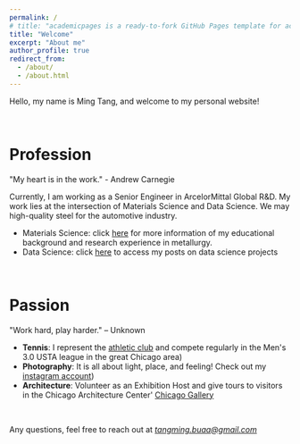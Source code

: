 ```yaml
---
permalink: /
# title: "academicpages is a ready-to-fork GitHub Pages template for academic personal websites"
title: "Welcome"
excerpt: "About me"
author_profile: true
redirect_from:
  - /about/
  - /about.html
---
```


<!-- # Welcome to my site! -->

Hello, my name is Ming Tang, and welcome to my personal website!

<br/>

# Profession
"My heart is in the work." - Andrew Carnegie

Currently, I am working as a Senior Engineer in ArcelorMittal Global R&D. My work lies at the intersection of Materials Science and Data Science. We may high-quality steel for the automotive industry.
- Materials Science: click [here](https://tangming2008.github.io//cv/) for more information of my educational background and research experience in metallurgy.
- Data Science: click [here](https://tangming2008.github.io//portfolio/) to access my posts on data science projects

<br/>

# Passion
"Work hard, play harder." – Unknown

- **Tennis**: I represent the [athletic club](https://www.midtown.com/tennis) and compete regularly in the Men's 3.0 USTA league in the great Chicago area)
- **Photography**: It is all about light, place, and feeling! Check out my [instagram account](https://www.instagram.com/tangming2008/?hl=en))
- **Architecture**: Volunteer as an Exhibition Host and give tours to visitors in the Chicago Architecture Center' [Chicago Gallery](https://www.architecture.org/exhibits/exhibit/chicago-gallery/)

<br/>

Any questions, feel free to reach out at *tangming.buaa@gmail.com*

<!--
* Work hard and play harder
-->
